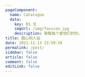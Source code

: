 ```yaml
---
pageComponent: 
  name: Catalogue
  data: 
    key: 01.文
    imgUrl: /img/favicon.jpg
    description: 致敬每个爱他们的你。
title: 戬心同人站
date: 2021-11-13 23:59:59
permalink: /post/
sidebar: false
article: false
comment: false
editLink: false
---
```


